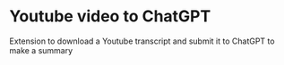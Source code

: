 # Youtube video to ChatGPT
 Extension to download a Youtube transcript and submit it to ChatGPT to make a summary

